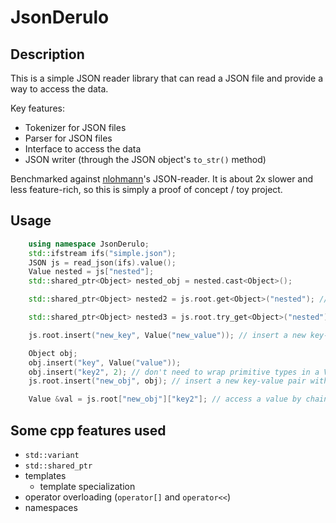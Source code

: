 # JsonDerulo


## Description
This is a simple JSON reader library that can read a JSON file and provide a way to access the data.

Key features:
- Tokenizer for JSON files
- Parser for JSON files
- Interface to access the data
- JSON writer (through the JSON object's `to_str()` method)

Benchmarked against [nlohmann](https://json.nlohmann.me/integration/)'s JSON-reader. It is about 2x slower and less feature-rich, so this is simply a proof of concept / toy project.

## Usage
```cpp
    using namespace JsonDerulo;
    std::ifstream ifs("simple.json");
    JSON js = read_json(ifs).value();
    Value nested = js["nested"]; 
    std::shared_ptr<Object> nested_obj = nested.cast<Object>();

    std::shared_ptr<Object> nested2 = js.root.get<Object>("nested"); // same as above

    std::shared_ptr<Object> nested3 = js.root.try_get<Object>("nested"); // same as above, but returns nullptr if the key is not found

    js.root.insert("new_key", Value("new_value")); // insert a new key-value pair

    Object obj;
    obj.insert("key", Value("value"));
    obj.insert("key2", 2); // don't need to wrap primitive types in a Value object
    js.root.insert("new_obj", obj); // insert a new key-value pair with an object as the value

    Value &val = js.root["new_obj"]["key2"]; // access a value by chaining the keys

```

## Some cpp features used
- `std::variant`
- `std::shared_ptr`
- templates
  - template specialization 
- operator overloading (`operator[]` and `operator<<`)
- namespaces